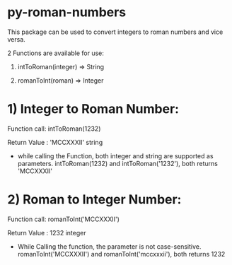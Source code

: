 # py-roman-numbers

This package can be used to convert integers to roman numbers and vice versa.

2 Functions are available for use:

1) intToRoman(integer) => String

2) romanToInt(roman) => Integer

# 1) Integer to Roman Number:
Function call: intToRoman(1232)

Return Value : 'MCCXXXII' string
- while calling the Function, both integer and string are supported as parameters. 
  intToRoman(1232) and intToRoman('1232'), both returns 'MCCXXXII'
 
# 2) Roman to Integer Number:
Function call: romanToInt('MCCXXXII')

Return Value : 1232 integer

- While Calling the function, the parameter is not case-sensitive. 
  romanToInt('MCCXXXII') and romanToInt('mccxxxii'), both returns 1232
